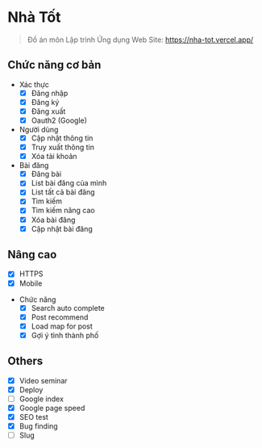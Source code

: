 # Nhà Tốt

> Đồ án môn Lập trình Ứng dụng Web
> Site: https://nha-tot.vercel.app/

## Chức năng cơ bản

- Xác thực
  - [x] Đăng nhập
  - [x] Đăng ký
  - [x] Đăng xuất
  - [x] Oauth2 (Google)
- Người dùng
  - [x] Cập nhật thông tin
  - [x] Truy xuất thông tin
  - [x] Xóa tài khoản
- Bài đăng
  - [x] Đăng bài
  - [x] List bài đăng của mình
  - [x] List tất cả bài đăng
  - [x] Tìm kiếm
  - [x] Tìm kiếm nâng cao
  - [x] Xóa bài đăng
  - [x] Cập nhật bài đăng

## Nâng cao

- [x] HTTPS
- [x] Mobile
- Chức năng
  - [x] Search auto complete
  - [x] Post recommend
  - [x] Load map for post
  - [x] Gợi ý tỉnh thành phố

## Others

- [x] Video seminar
- [x] Deploy
- [ ] Google index
- [x] Google page speed
- [x] SEO test
- [x] Bug finding
- [ ] Slug
